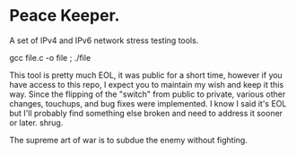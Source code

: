 # Peace Keeper.
 A set of IPv4 and IPv6 network stress testing tools.

gcc file.c -o file ; ./file

This tool is pretty much EOL, it was public for a short time, however if you have access to this repo, I expect you to maintain my wish and keep it this way. Since the flipping of the "switch" from public to private, various other changes, touchups, and bug fixes were implemented. I know I said it's EOL but I'll probably find something else broken and need to address it sooner or later. shrug.

The supreme art of war is to subdue the enemy without fighting.
